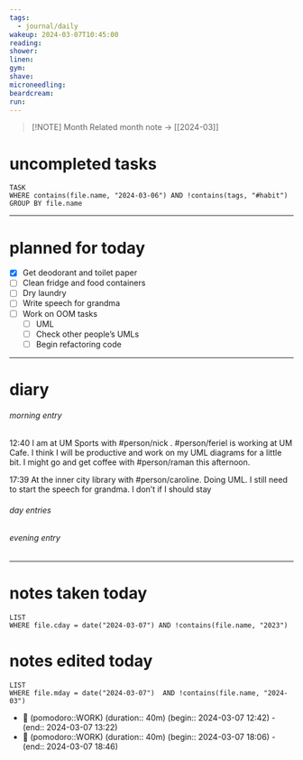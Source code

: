 ```yaml
---
tags:
  - journal/daily
wakeup: 2024-03-07T10:45:00
reading: 
shower: 
linen: 
gym: 
shave: 
microneedling: 
beardcream: 
run:
---
```


>[!NOTE] Month
>Related month note → [[2024-03]]

# uncompleted tasks
```dataview
TASK
WHERE contains(file.name, "2024-03-06") AND !contains(tags, "#habit")
GROUP BY file.name
```
- - - 

# planned for today
- [x] Get deodorant and toilet paper
- [ ] Clean fridge and food containers
- [ ] Dry laundry
- [ ] Write speech for grandma
- [ ] Work on OOM tasks
	- [ ] UML
	- [ ] Check other people’s UMLs
	- [ ] Begin refactoring code

- - - 
# diary
###### morning entry
12:40 I am at UM Sports with #person/nick . #person/feriel is working at UM Cafe. I think I will be productive and work on my UML diagrams for a little bit. I might go and get coffee with #person/raman  this afternoon.

17:39 At the inner city library with #person/caroline. Doing UML. I still need to start the speech for grandma. I don’t if I should stay 
###### day entries

###### evening entry


- - -

# notes taken today
```dataview
LIST
WHERE file.cday = date("2024-03-07") AND !contains(file.name, "2023")
```

# notes edited today
```dataview
LIST
WHERE file.mday = date("2024-03-07")  AND !contains(file.name, "2024-03")
```
- 🍅 (pomodoro::WORK) (duration:: 40m) (begin:: 2024-03-07 12:42) - (end:: 2024-03-07 13:22)
- 🍅 (pomodoro::WORK) (duration:: 40m) (begin:: 2024-03-07 18:06) - (end:: 2024-03-07 18:46)
